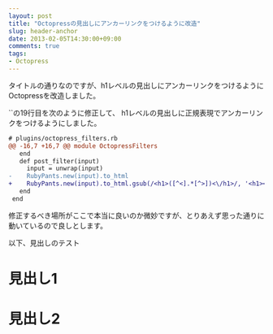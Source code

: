 ```yaml
---
layout: post
title: "Octopressの見出しにアンカーリンクをつけるように改造"
slug: header-anchor
date: 2013-02-05T14:30:00+09:00
comments: true
tags:
- Octopress
---
```


タイトルの通りなのですが、h1レベルの見出しにアンカーリンクをつけるようにOctopressを改造しました。

``の19行目を次のように修正して、
h1レベルの見出しに正規表現でアンカーリンクをつけるようにしました。

``` diff
# plugins/octopress_filters.rb
@@ -16,7 +16,7 @@ module OctopressFilters
   end
   def post_filter(input)
     input = unwrap(input)
-    RubyPants.new(input).to_html
+    RubyPants.new(input).to_html.gsub(/<h1>([^<].*[^>])<\/h1>/, '<h1><a name="\1" href="#\1">\1</a></h1>')
   end
 end
```

修正するべき場所がここで本当に良いのか微妙ですが、とりあえず思った通りに動いているので良しとします。

以下、見出しのテスト

# 見出し1

# 見出し2
